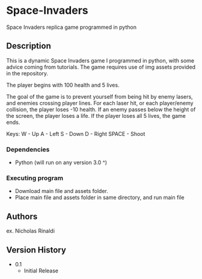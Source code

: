 # Space-Invaders

Space Invaders replica game programmed in python

## Description

This is a dynamic Space Invaders game I programmed in python, with some advice coming from tutorials. The game requires use of img assets
provided in the repository. 

The player begins with 100 health and 5 lives.

The goal of the game is to prevent yourself from being hit by enemy lasers, and enemies crossing player lines. For each laser hit, or
each player/enemy collision, the player loses -10 health. If an enemy passes below the height of the screen, the player loses a life.
If the player loses all 5 lives, the game ends.

Keys:
W - Up
A - Left
S - Down
D - Right
SPACE - Shoot

### Dependencies

* Python (will run on any version 3.0 ^)

### Executing program

* Download main file and assets folder. 
* Place main file and assets folder in same directory, and run main file

## Authors

ex. Nicholas Rinaldi

## Version History

* 0.1 
    * Initial Release

